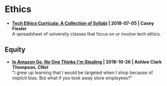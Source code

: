 # Ethics

- **[Tech Ethics Curricula: A Collection of Syllabi](https://medium.com/@cfiesler/tech-ethics-curricula-a-collection-of-syllabi-3eedfb76be18) | 2018-07-05 | Casey Fiesler**<br/>
A spreadsheet of university classes that focus on or involve tech ethics.

## Equity
- **[In Amazon Go, No One Thinks I'm Stealing](https://www.cnet.com/news/amazon-go-avoid-discrimination-shopping-commentary/) | 2018-10-26 | Ashlee Clark Thompson, _CNet_**<br/>"I grew up learning that I would be targeted when I shop because of implicit bias. But what if you took away store employees?"
